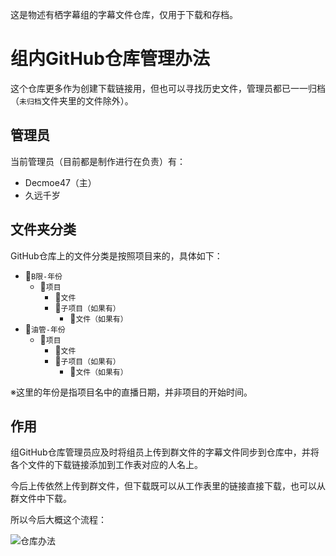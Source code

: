 这是物述有栖字幕组的字幕文件仓库，仅用于下载和存档。

# 组内GitHub仓库管理办法

这个仓库更多作为创建下载链接用，但也可以寻找历史文件，管理员都已一一归档（`未归档`文件夹里的文件除外）。

## 管理员

当前管理员（目前都是制作进行在负责）有：

- Decmoe47（主）
- 久远千岁


## 文件夹分类

GitHub仓库上的文件分类是按照项目来的，具体如下：

- 📂`B限-年份`
  - 📁`项目`
    - 📃`文件`
    - 📂`子项目（如果有）`
      - 📃`文件（如果有）`
- 📂`油管-年份`
  - 📁`项目`
    - 📃`文件`
    - 📂`子项目（如果有）`
      - 📃`文件（如果有）`



※这里的年份是指项目名中的直播日期，并非项目的开始时间。

## 作用

组GitHub仓库管理员应及时将组员上传到群文件的字幕文件同步到仓库中，并将各个文件的下载链接添加到工作表对应的人名上。

今后上传依然上传到群文件，但下载既可以从工作表里的链接直接下载，也可以从群文件中下载。

所以今后大概这个流程：

![仓库办法](https://wodepicbed.oss-cn-hangzhou.aliyuncs.com/picgo/2020/仓库办法.png)
